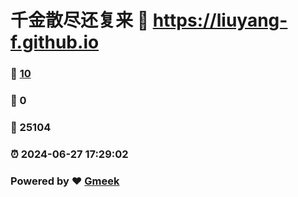 # 千金散尽还复来 :link: https://liuyang-f.github.io 
### :page_facing_up: [10](https://liuyang-f.github.io/tag.html) 
### :speech_balloon: 0 
### :hibiscus: 25104 
### :alarm_clock: 2024-06-27 17:29:02 
### Powered by :heart: [Gmeek](https://github.com/Meekdai/Gmeek)
